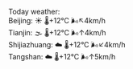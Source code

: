 Today weather:  
Beijing: ☀️   🌡️+12°C 🌬️↖4km/h  
Tianjin: 🌫  🌡️+12°C 🌬️↑4km/h  
Shijiazhuang: ☁️   🌡️+12°C 🌬️↙4km/h  
Tangshan: ☁️   🌡️+12°C 🌬️↑5km/h  
